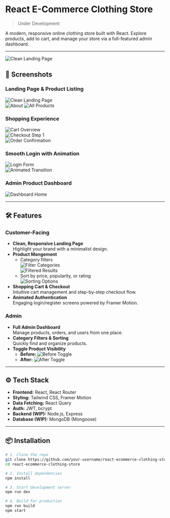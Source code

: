 # React E-Commerce Clothing Store  
> Under Development

A modern, responsive online clothing store built with React. Explore products, add to cart, and manage your store via a full-featured admin dashboard.

---

![Clean Landing Page](./showcase-images/Admin.gif)  


## 📸 Screenshots

### Landing Page & Product Listing
![Clean Landing Page](./showcase-images/image-2.jpeg)  
![About](./showcase-images/image17.jpeg)
![All Products](./showcase-images/image.jpeg)  

### Shopping Experience
![Cart Overview](./showcase-images/image-6.jpeg)  
![Checkout Step 1](./showcase-images/image-7.jpeg)  
![Order Confirmation](./showcase-images/image-8.jpeg)

### Smooth Login with Animation
![Login Form](./showcase-images/image-4.jpeg)  
![Animated Transition](./showcase-images/image-5.jpeg)

### Admin Product Dashboard
![Dashboard Home](./showcase-images/image-10.jpeg)

---

## 🛠️ Features

### Customer-Facing
- **Clean, Responsive Landing Page**  
  Highlight your brand with a minimalist design.
- **Product Mangement**  
  - Category filters  
    ![Filter Categories](./showcase-images/image-11.jpeg)  
    ![Filtered Results](./showcase-images/image-12.jpeg)
  - Sort by price, popularity, or rating  
    ![Sorting Options](./showcase-images/image-13.jpeg)
- **Shopping Cart & Checkout**  
  Intuitive cart management and step-by-step checkout flow.
- **Animated Authentication**  
  Engaging login/register screens powered by Framer Motion.

### Admin
- **Full Admin Dashboard**  
  Manage products, orders, and users from one place.
- **Category Filters & Sorting**  
  Quickly find and organize products.
- **Toggle Product Visibility**  
  - **Before:** ![Before Toggle](./showcase-images/image-14.jpeg)  
  - **After:**  ![After Toggle](./showcase-images/image-15.jpeg)

---

## ⚙️ Tech Stack

- **Frontend:** React, React Router
- **Styling:** Tailwind CSS, Framer Motion  
- **Data Fetching:** React Query  
- **Auth:** JWT, bcrypt  
- **Backend (WIP):** Node.js, Express  
- **Database (WIP):** MongoDB (Mongoose)  

---

## 📦 Installation

```bash
# 1. Clone the repo
git clone https://github.com/your-username/react-ecommerce-clothing-store.git
cd react-ecommerce-clothing-store

# 2. Install dependencies
npm install

# 3. Start development server
npm run dev

# 4. Build for production
npm run build
npm start